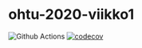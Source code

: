 # ohtu-2020-viikko1

![Github Actions](https://github.com/mluukkai/ohtu-viikko1-s2020/workflows/Java%20CI%20with%20Gradle/badge.svg)
[![codecov](https://codecov.io/gh/Lukxsx/ohtu-2020-viikko1/branch/main/graph/badge.svg?token=STG8GGLBEL)](undefined)
